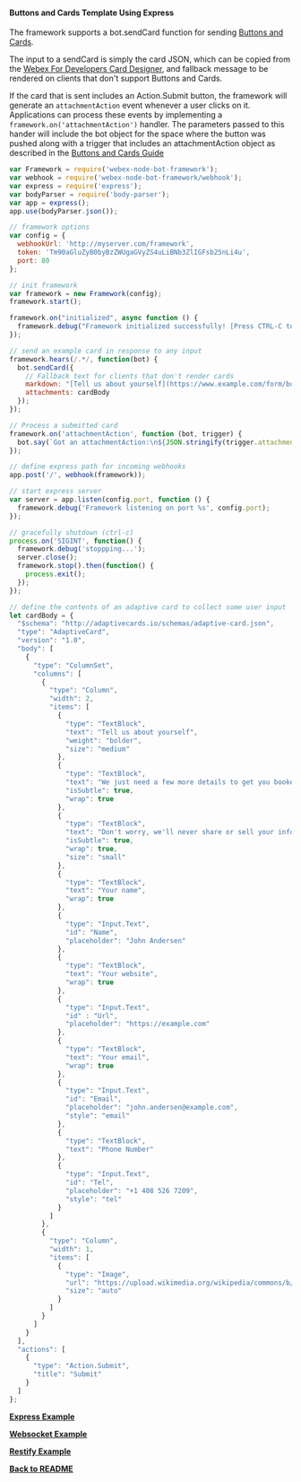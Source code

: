 #### Buttons and Cards Template Using Express
The framework supports a bot.sendCard function for sending [Buttons and Cards](https://developer.webex.com/docs/api/guides/cards).

The input to a sendCard is simply the card JSON, which can be copied from the [Webex For Developers Card Designer](https://developer.webex.com/buttons-and-cards-designer), and fallback message to be rendered on clients that don't support Buttons and Cards.

If the card that is sent includes an Action.Submit button, the framework will generate an `attachmentAction` event whenever a user clicks on it.  Applications can process these events by implementing a `framework.on('attachmentAction')` handler.  The parameters passed to this hander will include the bot object for the space where the button was pushed along with a trigger that includes an attachmentAction object as described in the [Buttons and Cards Guide](https://developer.webex.com/docs/api/guides/cards/working-with-cards)

```js
var Framework = require('webex-node-bot-framework');
var webhook = require('webex-node-bot-framework/webhook');
var express = require('express');
var bodyParser = require('body-parser');
var app = express();
app.use(bodyParser.json());

// framework options
var config = {
  webhookUrl: 'http://myserver.com/framework',
  token: 'Tm90aGluZyB0byBzZWUgaGVyZS4uLiBNb3ZlIGFsb25nLi4u',
  port: 80
};

// init framework
var framework = new Framework(config);
framework.start();

framework.on("initialized", async function () {
  framework.debug("Framework initialized successfully! [Press CTRL-C to quit]");
});

// send an example card in response to any input
framework.hears(/.*/, function(bot) {
  bot.sendCard({
    // Fallback text for clients that don't render cards
    markdown: "[Tell us about yourself](https://www.example.com/form/book-vacation). We just need a few more details to get you booked for the trip of a lifetime!",
    attachments: cardBody
  });
});

// Process a submitted card
framework.on('attachmentAction', function (bot, trigger) {
  bot.say(`Got an attachmentAction:\n${JSON.stringify(trigger.attachmentAction, null, 2)}`);
});

// define express path for incoming webhooks
app.post('/', webhook(framework));

// start express server
var server = app.listen(config.port, function () {
  framework.debug('Framework listening on port %s', config.port);
});

// gracefully shutdown (ctrl-c)
process.on('SIGINT', function() {
  framework.debug('stoppping...');
  server.close();
  framework.stop().then(function() {
    process.exit();
  });
});

// define the contents of an adaptive card to collect some user input
let cardBody = {
  "$schema": "http://adaptivecards.io/schemas/adaptive-card.json",
  "type": "AdaptiveCard",
  "version": "1.0",
  "body": [
    {
      "type": "ColumnSet",
      "columns": [
        {
          "type": "Column",
          "width": 2,
          "items": [
            {
              "type": "TextBlock",
              "text": "Tell us about yourself",
              "weight": "bolder",
              "size": "medium"
            },
            {
              "type": "TextBlock",
              "text": "We just need a few more details to get you booked for the trip of a lifetime!",
              "isSubtle": true,
              "wrap": true
            },
            {
              "type": "TextBlock",
              "text": "Don't worry, we'll never share or sell your information.",
              "isSubtle": true,
              "wrap": true,
              "size": "small"
            },
            {
              "type": "TextBlock",
              "text": "Your name",
              "wrap": true
            },
            {
              "type": "Input.Text",
              "id": "Name",
              "placeholder": "John Andersen"
            },
            {
              "type": "TextBlock",
              "text": "Your website",
              "wrap": true
            },
            {
              "type": "Input.Text",
              "id" : "Url",
              "placeholder": "https://example.com"
            },
            {
              "type": "TextBlock",
              "text": "Your email",
              "wrap": true
            },
            {
              "type": "Input.Text",
              "id": "Email",
              "placeholder": "john.andersen@example.com",
              "style": "email"
            },
            {
              "type": "TextBlock",
              "text": "Phone Number"
            },
            {
              "type": "Input.Text",
              "id": "Tel",
              "placeholder": "+1 408 526 7209",
              "style": "tel"
            }
          ]
        },
        {
          "type": "Column",
          "width": 1,
          "items": [
            {
              "type": "Image",
              "url": "https://upload.wikimedia.org/wikipedia/commons/b/b2/Diver_Silhouette%2C_Great_Barrier_Reef.jpg",
              "size": "auto"
            }
          ]
        }
      ]
    }
  ],
  "actions": [
    {
      "type": "Action.Submit",
      "title": "Submit"
    }
  ]
};
```
[**Express Example**](./example1.md)

[**Websocket Example**](./example3.md)

[**Restify Example**](./example2.md)

[**Back to README**](../README.md)
